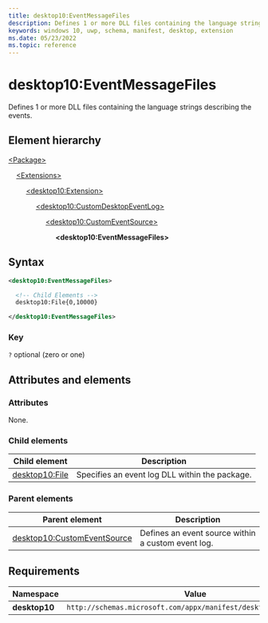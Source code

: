 ```yaml
---
title: desktop10:EventMessageFiles
description: Defines 1 or more DLL files containing the language strings describing the events.
keywords: windows 10, uwp, schema, manifest, desktop, extension
ms.date: 05/23/2022
ms.topic: reference
---
```


# desktop10:EventMessageFiles

Defines 1 or more DLL files containing the language strings describing the events.

## Element hierarchy

[\<Package\>](element-package.md)

&nbsp;&nbsp;&nbsp;&nbsp;[\<Extensions\>](element-1-extensions.md)

&nbsp;&nbsp;&nbsp;&nbsp; &nbsp;&nbsp;&nbsp;&nbsp;[\<desktop10:Extension\>](element-desktop10-extension.md)

&nbsp;&nbsp;&nbsp;&nbsp; &nbsp;&nbsp;&nbsp;&nbsp; &nbsp;&nbsp;&nbsp;&nbsp;[\<desktop10:CustomDesktopEventLog\>](element-desktop10-customdesktopeventlog.md)

&nbsp;&nbsp;&nbsp;&nbsp; &nbsp;&nbsp;&nbsp;&nbsp; &nbsp;&nbsp;&nbsp;&nbsp; &nbsp;&nbsp;&nbsp;&nbsp;[\<desktop10:CustomEventSource\>](element-desktop10-customeventsource.md)

&nbsp;&nbsp;&nbsp;&nbsp; &nbsp;&nbsp;&nbsp;&nbsp; &nbsp;&nbsp;&nbsp;&nbsp; &nbsp;&nbsp;&nbsp;&nbsp; &nbsp;&nbsp;&nbsp;&nbsp;**\<desktop10:EventMessageFiles\>**

## Syntax

```xml
<desktop10:EventMessageFiles>

  <!-- Child Elements -->
  desktop10:File{0,10000}

</desktop10:EventMessageFiles>
```

### Key

`?` optional (zero or one)

## Attributes and elements

### Attributes

None.

### Child elements

| Child element | Description |
|-|-|
| [desktop10:File](element-desktop10-file.md) | Specifies an event log DLL within the package. |

### Parent elements

| Parent element | Description |
|-|-|
| [desktop10:CustomEventSource](element-desktop10-customeventsource.md) | Defines an event source within a custom event log. |

## Requirements

| Namespace | Value |
|-|-|
| **desktop10** | `http://schemas.microsoft.com/appx/manifest/desktop/windows10/10` |
